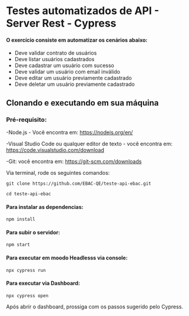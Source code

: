 # Testes automatizados de API - Server Rest - Cypress

#### O exercício consiste em automatizar os cenários abaixo:
- Deve validar contrato de usuários
- Deve listar usuários cadastrados
- Deve cadastrar um usuário com sucesso
- Deve validar um usuário com email inválido
- Deve editar um usuário previamente cadastrado
- Deve deletar um usuário previamente cadastrado

## Clonando e executando em sua máquina

### Pré-requisito:

-Node.js - Você encontra em: https://nodejs.org/en/

-Visual Studio Code ou qualquer editor de texto - você encontra em: https://code.visualstudio.com/download

-Git: você encontra em: https://git-scm.com/downloads


Via terminal, rode os seguintes comandos:
```  
git clone https://github.com/EBAC-QE/teste-api-ebac.git
```
```
cd teste-api-ebac
```

#### Para instalar as dependencias:
```
npm install 
```

#### Para subir o servidor:
```
npm start
```

#### Para executar em moodo Headlesss via console:
```
npx cypress run
```

#### Para executar via Dashboard:
```
npx cypress open 
```
Após abrir o dashboard, prossiga com os passos sugerido pelo Cypress.





